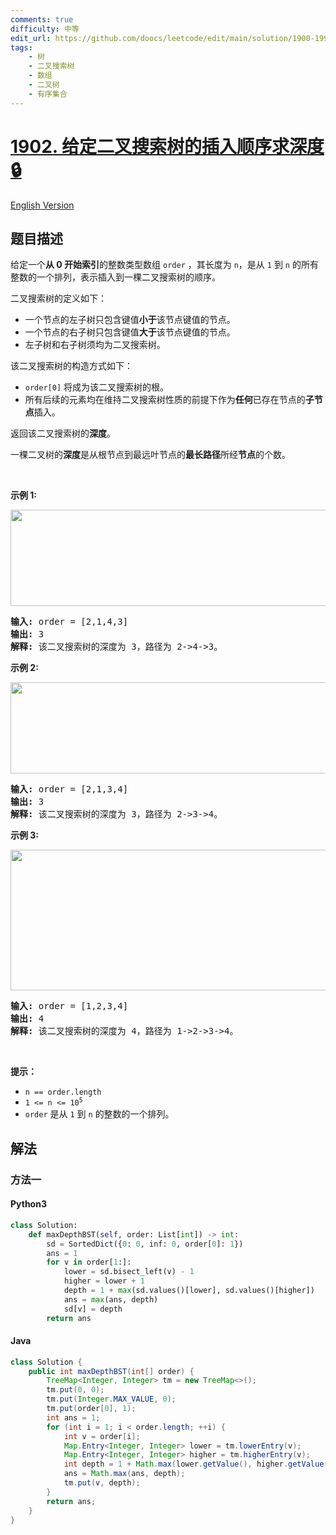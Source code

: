 ```yaml
---
comments: true
difficulty: 中等
edit_url: https://github.com/doocs/leetcode/edit/main/solution/1900-1999/1902.Depth%20of%20BST%20Given%20Insertion%20Order/README.md
tags:
    - 树
    - 二叉搜索树
    - 数组
    - 二叉树
    - 有序集合
---
```


<!-- problem:start -->

# [1902. 给定二叉搜索树的插入顺序求深度 🔒](https://leetcode.cn/problems/depth-of-bst-given-insertion-order)

[English Version](/solution/1900-1999/1902.Depth%20of%20BST%20Given%20Insertion%20Order/README_EN.md)

## 题目描述

<!-- description:start -->

<p>给定一个<strong>从 0 开始索引</strong>的整数类型数组 <code>order</code> ，其长度为 <code>n</code>，是从 <code>1</code> 到 <code>n</code> 的所有整数的一个排列，表示插入到一棵二叉搜索树的顺序。</p>

<p>二叉搜索树的定义如下：</p>

<ul>
	<li>一个节点的左子树只包含键值<strong>小于</strong>该节点键值的节点。</li>
	<li>一个节点的右子树只包含键值<strong>大于</strong>该节点键值的节点。</li>
	<li>左子树和右子树须均为二叉搜索树。</li>
</ul>

<p>该二叉搜索树的构造方式如下：</p>

<ul>
	<li><code>order[0]</code> 将成为该二叉搜索树的根。</li>
	<li>所有后续的元素均在维持二叉搜索树性质的前提下作为<strong>任何</strong>已存在节点的<strong>子节点</strong>插入。</li>
</ul>

<p>返回该二叉搜索树的<strong>深度</strong>。</p>

<p>一棵二叉树的<strong>深度</strong>是从根节点到最远叶节点的<strong>最长路径</strong>所经<strong>节点</strong>的个数。</p>

<p>&nbsp;</p>

<p><strong>示例 1:</strong></p>
<img alt="" src="https://fastly.jsdelivr.net/gh/doocs/leetcode@main/solution/1900-1999/1902.Depth%20of%20BST%20Given%20Insertion%20Order/images/1.png" style="width: 624px; height: 154px;" />
<pre>
<strong>输入:</strong> order = [2,1,4,3]
<strong>输出:</strong> 3
<strong>解释: </strong>该二叉搜索树的深度为 3，路径为 2-&gt;4-&gt;3。
</pre>

<p><strong>示例 2:</strong></p>
<img alt="" src="https://fastly.jsdelivr.net/gh/doocs/leetcode@main/solution/1900-1999/1902.Depth%20of%20BST%20Given%20Insertion%20Order/images/2.png" style="width: 624px; height: 146px;" />
<pre>
<strong>输入:</strong> order = [2,1,3,4]
<strong>输出:</strong> 3
<strong>解释: </strong>该二叉搜索树的深度为 3，路径为 2-&gt;3-&gt;4。
</pre>

<p><strong>示例 3:</strong></p>
<img alt="" src="https://fastly.jsdelivr.net/gh/doocs/leetcode@main/solution/1900-1999/1902.Depth%20of%20BST%20Given%20Insertion%20Order/images/3.png" style="width: 624px; height: 225px;" />
<pre>
<strong>输入:</strong> order = [1,2,3,4]
<strong>输出:</strong> 4
<strong>解释: </strong>该二叉搜索树的深度为 4，路径为 1-&gt;2-&gt;3-&gt;4。
</pre>

<p>&nbsp;</p>

<p><strong>提示：</strong></p>

<ul>
	<li><code>n == order.length</code></li>
	<li><code>1 &lt;= n &lt;= 10<sup>5</sup></code></li>
	<li><code>order</code> 是从 <code>1</code> 到 <code>n</code> 的整数的一个排列。</li>
</ul>

<!-- description:end -->

## 解法

<!-- solution:start -->

### 方法一

<!-- tabs:start -->

#### Python3

```python
class Solution:
    def maxDepthBST(self, order: List[int]) -> int:
        sd = SortedDict({0: 0, inf: 0, order[0]: 1})
        ans = 1
        for v in order[1:]:
            lower = sd.bisect_left(v) - 1
            higher = lower + 1
            depth = 1 + max(sd.values()[lower], sd.values()[higher])
            ans = max(ans, depth)
            sd[v] = depth
        return ans
```

#### Java

```java
class Solution {
    public int maxDepthBST(int[] order) {
        TreeMap<Integer, Integer> tm = new TreeMap<>();
        tm.put(0, 0);
        tm.put(Integer.MAX_VALUE, 0);
        tm.put(order[0], 1);
        int ans = 1;
        for (int i = 1; i < order.length; ++i) {
            int v = order[i];
            Map.Entry<Integer, Integer> lower = tm.lowerEntry(v);
            Map.Entry<Integer, Integer> higher = tm.higherEntry(v);
            int depth = 1 + Math.max(lower.getValue(), higher.getValue());
            ans = Math.max(ans, depth);
            tm.put(v, depth);
        }
        return ans;
    }
}
```

<!-- tabs:end -->

<!-- solution:end -->

<!-- problem:end -->
